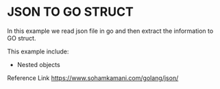 # JSON TO GO STRUCT
In this example we read json file in go and then extract the information to GO struct. 

This example include:
- Nested objects

Reference Link
https://www.sohamkamani.com/golang/json/